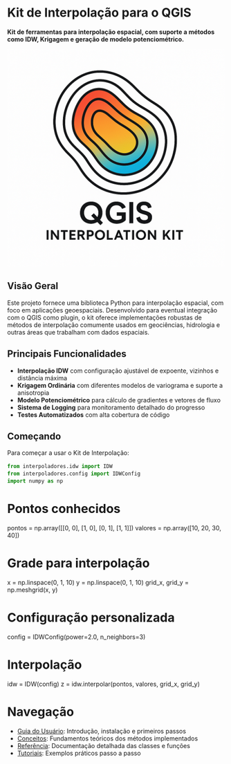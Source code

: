# Kit de Interpolação para o QGIS

**Kit de ferramentas para interpolação espacial, com suporte a métodos como IDW, Krigagem e geração de modelo potenciométrico.**

![Logo](assets/logo.png)

## Visão Geral

Este projeto fornece uma biblioteca Python para interpolação espacial, com foco em aplicações geoespaciais. Desenvolvido para eventual integração com o QGIS como plugin, o kit oferece implementações robustas de métodos de interpolação comumente usados em geociências, hidrologia e outras áreas que trabalham com dados espaciais.

## Principais Funcionalidades

- **Interpolação IDW** com configuração ajustável de expoente, vizinhos e distância máxima
- **Krigagem Ordinária** com diferentes modelos de variograma e suporte a anisotropia
- **Modelo Potenciométrico** para cálculo de gradientes e vetores de fluxo
- **Sistema de Logging** para monitoramento detalhado do progresso
- **Testes Automatizados** com alta cobertura de código

## Começando

Para começar a usar o Kit de Interpolação:

```python
from interpoladores.idw import IDW
from interpoladores.config import IDWConfig
import numpy as np
```

# Pontos conhecidos
pontos = np.array([[0, 0], [1, 0], [0, 1], [1, 1]])
valores = np.array([10, 20, 30, 40])

# Grade para interpolação
x = np.linspace(0, 1, 10)
y = np.linspace(0, 1, 10)
grid_x, grid_y = np.meshgrid(x, y)

# Configuração personalizada
config = IDWConfig(power=2.0, n_neighbors=3)

# Interpolação
idw = IDW(config)
z = idw.interpolar(pontos, valores, grid_x, grid_y)

# Navegação

- [Guia do Usuário](guia): Introdução, instalação e primeiros passos
- [Conceitos](conceitos): Fundamentos teóricos dos métodos implementados
- [Referência](referencia): Documentação detalhada das classes e funções
- [Tutoriais](tutoriais): Exemplos práticos passo a passo
